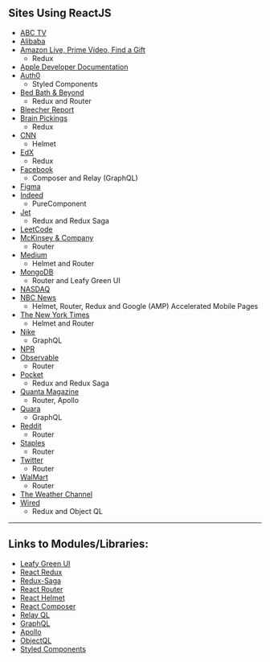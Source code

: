 ## Sites Using ReactJS
* [ABC TV](https://abc.com)
* [Alibaba](https://alibaba.com)
* [Amazon Live, Prime Video, Find a Gift](https://www.amazon.com/)
  * Redux
* [Apple Developer Documentation](https://developer.apple.com/documentation/)
* [Auth0](https://auth0.com)
  * Styled Components
* [Bed Bath & Beyond](https://www.bedbathandbeyond.com/)
  * Redux and Router
* [Bleecher Report](https://bleacherreport.com/)
* [Brain Pickings](https://www.brainpickings.org)
  * Redux
* [CNN](https://www.cnn.com/)
  * Helmet
* [EdX](http://edx.org)
  * Redux
* [Facebook](https://www.facebook.com/)
  * Composer and Relay (GraphQL)
* [Figma](https://www.figma.com)
* [Indeed](https://indeed.com)
  * PureComponent
* [Jet](http://jet.com)
  * Redux and Redux Saga
* [LeetCode](https://www.leetcode.com/)
* [McKinsey & Company](https://www.mckinsey.com/)
  * Router
* [Medium](http://www.medium.com)
  * Helmet and Router
* [MongoDB](https://mongodb.com)
  * Router and Leafy Green UI
* [NASDAQ](https://nasdaq.com)
* [NBC News](https://www.nbcnews.com/)
  * Helmet, Router, Redux and Google (AMP) Accelerated Mobile Pages
* [The New York Times](https://www.nytimes.com/)
  * Helmet and Router
* [Nike](https://nike.com)
  * GraphQL
* [NPR](http://npr.org)
* [Observable](https://observablehq.com/)
  * Router
* [Pocket](https://www.getpocket.com)
  * Redux and Redux Saga
* [Quanta Magazine](https://www.quantamagazine.org)
  * Router, Apollo
* [Quara](https://www.quora.com/)
  * GraphQL
* [Reddit](https://www.reddit.com/)
  * Router
* [Staples](https://www.staples.com/)
  * Router
* [Twitter](https://twitter.com/)
  * Router
* [WalMart](https://www.walmart.com)
  * Router
* [The Weather Channel](https://weather.com)
* [Wired](https://wired.com)
  * Redux and Object QL


-----

## Links to Modules/Libraries:

* [Leafy Green UI](https://github.com/mongodb/leafygreen-ui)
* [React Redux](https://react-redux.js.org)
* [Redux-Saga](https://redux-saga.js.org)
* [React Router](https://reacttraining.com/react-router/)
* [React Helmet](https://github.com/nfl/react-helmet)
* [React Composer](https://www.npmjs.com/package/react-composer)
* [Relay QL](https://relay.dev/en/)
* [GraphQL](https://graphql.org)
* [Apollo](https://www.apollographql.com/docs/react/)
* [ObjectQL](https://www.npmjs.com/package/objectql)
* [Styled Components](https://styled-components.com)


